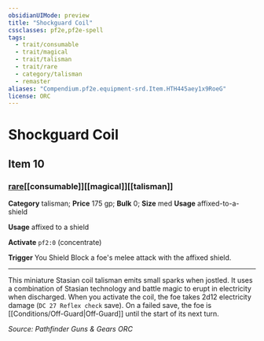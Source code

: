```yaml
---
obsidianUIMode: preview
title: "Shockguard Coil"
cssclasses: pf2e,pf2e-spell
tags:
  - trait/consumable
  - trait/magical
  - trait/talisman
  - trait/rare
  - category/talisman
  - remaster
aliases: "Compendium.pf2e.equipment-srd.Item.HTH445aey1x9RoeG"
license: ORC
---
```

# Shockguard Coil
## Item 10
### [rare](rare "Rare Rarity Trait")[[consumable]][[magical]][[talisman]]

**Category** talisman; 
**Price** 175 gp; 
**Bulk** 0; **Size** med
**Usage** affixed-to-a-shield

**Usage** affixed to a shield

**Activate** `pf2:0` (concentrate)

**Trigger** You Shield Block a foe's melee attack with the affixed shield.

* * *

This miniature Stasian coil talisman emits small sparks when jostled. It uses a combination of Stasian technology and battle magic to erupt in electricity when discharged. When you activate the coil, the foe takes 2d12 electricity damage (`DC 27 Reflex check` save). On a failed save, the foe is [[Conditions/Off-Guard|Off-Guard]] until the start of its next turn.

*Source: Pathfinder Guns & Gears*
*ORC*